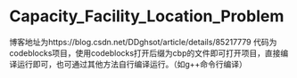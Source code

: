 # Capacity_Facility_Location_Problem
博客地址为https://blog.csdn.net/DDghsot/article/details/85217779
代码为codeblocks项目，使用codeblocks打开后缀为cbp的文件即可打开项目，直接编译运行即可，也可通过其他方法自行编译运行。（如g++命令行编译）
